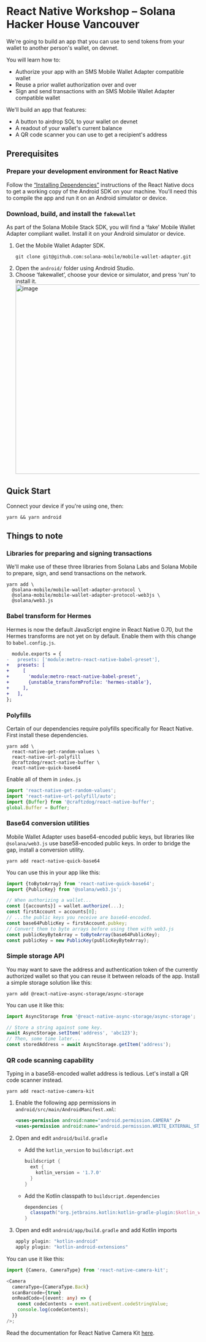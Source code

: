 # React Native Workshop – Solana Hacker House Vancouver

We're going to build an app that you can use to send tokens from your wallet to another person's wallet, on devnet.

You will learn how to:

- Authorize your app with an SMS Mobile Wallet Adapter compatible wallet
- Reuse a prior wallet authorization over and over
- Sign and send transactions with an SMS Mobile Wallet Adapter compatible wallet

We'll build an app that features:

- A button to airdrop SOL to your wallet on devnet
- A readout of your wallet's current balance
- A QR code scanner you can use to get a recipient's address

## Prerequisites

### Prepare your development environment for React Native

Follow the [&ldquo;Installing Dependencies&rdquo;](https://reactnative.dev/docs/environment-setup#installing-dependencies) instructions of the React Native docs to get a working copy of the Android SDK on your machine. You'll need this to compile the app and run it on an Android simulator or device.

### Download, build, and install the `fakewallet`

As part of the Solana Mobile Stack SDK, you will find a &lsquo;fake&rsquo; Mobile Wallet Adapter compliant wallet. Install it on your Android simulator or device.

1. Get the Mobile Wallet Adapter SDK.
   ```shell
   git clone git@github.com:solana-mobile/mobile-wallet-adapter.git
   ```
2. Open the `android/` folder using Android Studio.
3. Choose &lsquo;fakewallet&rsquo;, choose your device or simulator, and press &lsquo;run&rsquo; to install it.
   <img width="494" alt="image" src="https://user-images.githubusercontent.com/13243/189543624-ef36eafa-c453-47af-acc0-77fdbf3df5ef.png">

## Quick Start

Connect your device if you're using one, then:

```shell
yarn && yarn android
```

## Things to note

### Libraries for preparing and signing transactions

We'll make use of these three libraries from Solana Labs and Solana Mobile to prepare, sign, and send transactions on the network.

```shell
yarn add \
  @solana-mobile/mobile-wallet-adapter-protocol \
  @solana-mobile/mobile-wallet-adapter-protocol-web3js \
  @solana/web3.js
```

### Babel transform for Hermes

Hermes is now the default JavaScript engine in React Native 0.70, but the Hermes transforms are not yet on by default. Enable them with this change to `babel.config.js`.

```diff
  module.exports = {
-   presets: ['module:metro-react-native-babel-preset'],
+   presets: [
+     [
+       'module:metro-react-native-babel-preset',
+       {unstable_transformProfile: 'hermes-stable'},
+     ],
+   ],
};
```

### Polyfills

Certain of our dependencies require polyfills specifically for React Native. First install these dependencies.

```shell
yarn add \
  react-native-get-random-values \
  react-native-url-polyfill
  @craftzdog/react-native-buffer \
  react-native-quick-base64
```

Enable all of them in `index.js`

```typescript
import 'react-native-get-random-values';
import 'react-native-url-polyfill/auto';
import {Buffer} from '@craftzdog/react-native-buffer';
global.Buffer = Buffer;
```

### Base64 conversion utilities

Mobile Wallet Adapter uses base64-encoded public keys, but libraries like `@solana/web3.js` use base58-encoded public keys. In order to bridge the gap, install a conversion utility.

```shell
yarn add react-native-quick-base64
```

You can use this in your app like this:

```typescript
import {toByteArray} from 'react-native-quick-base64';
import {PublicKey} from '@solana/web3.js';

// When authorizing a wallet...
const [{accounts}] = wallet.authorize(...);
const firstAccount = accounts[0];
// ...the public keys you receive are base64-encoded.
const base64PublicKey = firstAccount.pubkey;
// Convert them to byte arrays before using them with web3.js
const publicKeyByteArray = toByteArray(base64PublicKey);
const publicKey = new PublicKey(publicKeyByteArray);
```

### Simple storage API

You may want to save the address and authentication token of the currently authorized wallet so that you can reuse it between reloads of the app. Install a simple storage solution like this:

```shell
yarn add @react-native-async-storage/async-storage
```

You can use it like this:

```typescript
import AsyncStorage from '@react-native-async-storage/async-storage';

// Store a string against some key.
await AsyncStorage.setItem('address', 'abc123');
// Then, some time later...
const storedAddress = await AsyncStorage.getItem('address');
```

### QR code scanning capability

Typing in a base58-encoded wallet address is tedious. Let's install a QR code scanner instead.

```shell
yarn add react-native-camera-kit
```

1. Enable the following app permissions in `android/src/main/AndroidManifest.xml`:

   ```xml
   <uses-permission android:name="android.permission.CAMERA" />
   <uses-permission android:name="android.permission.WRITE_EXTERNAL_STORAGE"/>
   ```

2. Open and edit `android/build.gradle`

   - Add the `kotlin_version` to `buildscript.ext`

     ```gradle
     buildscript {
       ext {
         kotlin_version = '1.7.0'
       }
     }
     ```

   - Add the Kotlin classpath to `buildscript.dependencies`
     ```gradle
     dependencies {
       classpath("org.jetbrains.kotlin:kotlin-gradle-plugin:$kotlin_version")
     }
     ```

3. Open and edit `android/app/build.gradle` and add Kotlin imports
   ```gradle
   apply plugin: "kotlin-android"
   apply plugin: "kotlin-android-extensions"
   ```

You can use it like this:

```typescript
import {Camera, CameraType} from 'react-native-camera-kit';

<Camera
  cameraType={CameraType.Back}
  scanBarcode={true}
  onReadCode={(event: any) => {
    const codeContents = event.nativeEvent.codeStringValue;
    console.log(codeContents);
  }}
/>;
```

Read the documentation for React Native Camera Kit [here](https://github.com/teslamotors/react-native-camera-kit).
